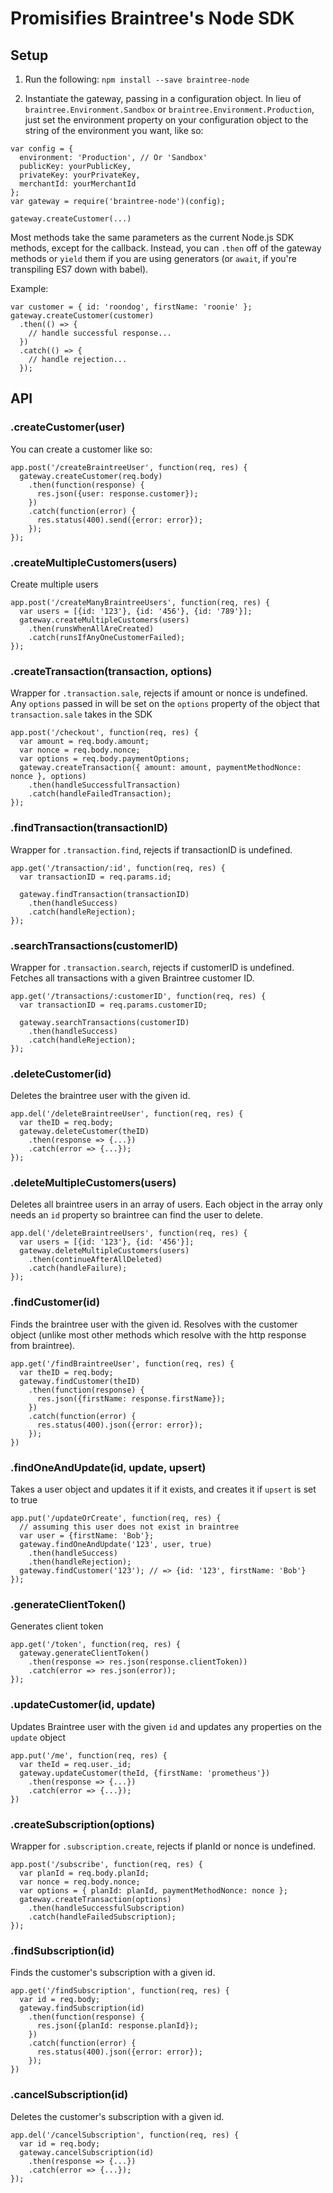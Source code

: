 # Promisifies Braintree's Node SDK

## Setup

1. Run the following:
`npm install --save braintree-node`

2. Instantiate the gateway, passing in a configuration object. In lieu of `braintree.Environment.Sandbox` or `braintree.Environment.Production`, just set the environment property on your configuration object to the string of the environment you want, like so:

```
var config = {
  environment: 'Production', // Or 'Sandbox'
  publicKey: yourPublicKey,
  privateKey: yourPrivateKey,
  merchantId: yourMerchantId
};
var gateway = require('braintree-node')(config);

gateway.createCustomer(...)
```

Most methods take the same parameters as the current Node.js SDK methods, except for the callback. Instead, you can `.then` off of the gateway methods or `yield` them if you are using generators (or `await`, if you're transpiling ES7 down with babel).

Example:

```
var customer = { id: 'roondog', firstName: 'roonie' };
gateway.createCustomer(customer)
  .then(() => {
    // handle successful response...
  })
  .catch(() => {
    // handle rejection...
  });
```
## API

### .createCustomer(user)

You can create a customer like so:

```
app.post('/createBraintreeUser', function(req, res) {
  gateway.createCustomer(req.body)
    .then(function(response) {
      res.json({user: response.customer});
    })
    .catch(function(error) {
      res.status(400).send({error: error});
    });
});
```

### .createMultipleCustomers(users)

Create multiple users

```
app.post('/createManyBraintreeUsers', function(req, res) {
  var users = [{id: '123'}, {id: '456'}, {id: '789'}];
  gateway.createMultipleCustomers(users)
    .then(runsWhenAllAreCreated)
    .catch(runsIfAnyOneCustomerFailed);
});

```

### .createTransaction(transaction, options)

Wrapper for `.transaction.sale`, rejects if amount or nonce is undefined. Any `options` passed in will be set on the `options` property of the object that `transaction.sale` takes in the SDK

```
app.post('/checkout', function(req, res) {
  var amount = req.body.amount;
  var nonce = req.body.nonce;
  var options = req.body.paymentOptions;
  gateway.createTransaction({ amount: amount, paymentMethodNonce: nonce }, options)
    .then(handleSuccessfulTransaction)
    .catch(handleFailedTransaction);
});
```

### .findTransaction(transactionID)

Wrapper for `.transaction.find`, rejects if transactionID is undefined.

```
app.get('/transaction/:id', function(req, res) {
  var transactionID = req.params.id;
  
  gateway.findTransaction(transactionID)
    .then(handleSuccess)
    .catch(handleRejection);
});
```

### .searchTransactions(customerID)

Wrapper for `.transaction.search`, rejects if customerID is undefined. Fetches all transactions with a given Braintree customer ID.

```
app.get('/transactions/:customerID', function(req, res) {
  var transactionID = req.params.customerID;
  
  gateway.searchTransactions(customerID)
    .then(handleSuccess)
    .catch(handleRejection);
});
```

### .deleteCustomer(id)
Deletes the braintree user with the given id.

```
app.del('/deleteBraintreeUser', function(req, res) {
  var theID = req.body;
  gateway.deleteCustomer(theID)
    .then(response => {...})
    .catch(error => {...});
});
```

### .deleteMultipleCustomers(users)
Deletes all braintree users in an array of users. Each object in the array only needs an `id` property so braintree can find the user to delete.

```
app.del('/deleteBraintreeUsers', function(req, res) {
  var users = [{id: '123'}, {id: '456'}];
  gateway.deleteMultipleCustomers(users)
    .then(continueAfterAllDeleted)
    .catch(handleFailure);
});
```

### .findCustomer(id)

Finds the braintree user with the given id. Resolves with the customer object (unlike most other methods which resolve with the http response from braintree).

```
app.get('/findBraintreeUser', function(req, res) {
  var theID = req.body;
  gateway.findCustomer(theID)
    .then(function(response) {
      res.json({firstName: response.firstName});
    })
    .catch(function(error) {
      res.status(400).json({error: error});
    });
})
```

### .findOneAndUpdate(id, update, upsert)
Takes a user object and updates it if it exists, and creates it if `upsert` is set to true
```
app.put('/updateOrCreate', function(req, res) {
  // assuming this user does not exist in braintree
  var user = {firstName: 'Bob'};
  gateway.findOneAndUpdate('123', user, true)
    .then(handleSuccess)
    .then(handleRejection);
  gateway.findCustomer('123'); // => {id: '123', firstName: 'Bob'}
});
```

### .generateClientToken()

Generates client token

```
app.get('/token', function(req, res) {
  gateway.generateClientToken()
    .then(response => res.json(response.clientToken))
    .catch(error => res.json(error));
});
```

### .updateCustomer(id, update)
Updates Braintree user with the given `id` and updates any properties on the `update` object

```
app.put('/me', function(req, res) {
  var theId = req.user._id;
  gateway.updateCustomer(theId, {firstName: 'prometheus'})
    .then(response => {...})
    .catch(error => {...});
})
```

### .createSubscription(options)

Wrapper for `.subscription.create`, rejects if planId or nonce is undefined.

```
app.post('/subscribe', function(req, res) {
  var planId = req.body.planId;
  var nonce = req.body.nonce;
  var options = { planId: planId, paymentMethodNonce: nonce };
  gateway.createTransaction(options)
    .then(handleSuccessfulSubscription)
    .catch(handleFailedSubscription);
});
```

### .findSubscription(id)

Finds the customer's subscription with a given id.

```
app.get('/findSubscription', function(req, res) {
  var id = req.body;
  gateway.findSubscription(id)
    .then(function(response) {
      res.json({planId: response.planId});
    })
    .catch(function(error) {
      res.status(400).json({error: error});
    });
})
```

### .cancelSubscription(id)
Deletes the customer's subscription with a given id.

```
app.del('/cancelSubscription', function(req, res) {
  var id = req.body;
  gateway.cancelSubscription(id)
    .then(response => {...})
    .catch(error => {...});
});
```
